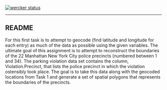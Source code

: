 [![wercker status](https://app.wercker.com/status/4b0e49df5f33de398e7e6b7eb5c6028e/s/master "wercker status")](https://app.wercker.com/project/byKey/4b0e49df5f33de398e7e6b7eb5c6028e)

---
README
---
For this first task is to attempt to geocode (find latitude and longitude for each entry) as much of the data as possible using the given variables.
The ultimate goal of this assignment is to attempt to reconstruct the boundaries of the 22 Manhattan New York City police precincts (numbered between 1 and 34). The parking violation data set contains the column, Violation.Precinct, that lists the police precinct in which the violation ostensibly took place. The goal is to take this data along with the geocoded locations from Task 1 and generate a set of spatial polygons that represents the boundaries of the precincts.
